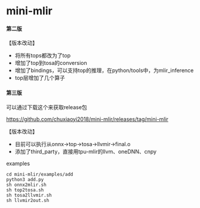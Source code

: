 # mini-mlir

#### 第二版

【版本改动】
* 将所有tops都改为了top
* 增加了top到tosa的conversion
* 增加了bindings，可以支持top的推理，在python/tools中，为mlir_inference
* top层增加了几个算子


#### 第三版

可以通过下载这个来获取release包

https://github.com/chuxiaoyi2018/mini-mlir/releases/tag/mini-mlir

【版本改动】
* 目前可以执行从onnx->top->tosa->llvmir->final.o
* 添加了third_party，直接用tpu-mlir的llvm、oneDNN、cnpy

examples
```
cd mini-mlir/examples/add
python3 add.py
sh onnx2mlir.sh
sh top2tosa.sh
sh tosa2llvmir.sh
sh llvmir2out.sh
```
